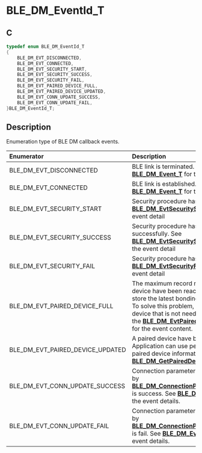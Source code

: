 # BLE_DM_EventId_T

## C

```c
typedef enum BLE_DM_EventId_T
{
    BLE_DM_EVT_DISCONNECTED,
    BLE_DM_EVT_CONNECTED,
    BLE_DM_EVT_SECURITY_START,
    BLE_DM_EVT_SECURITY_SUCCESS,
    BLE_DM_EVT_SECURITY_FAIL,
    BLE_DM_EVT_PAIRED_DEVICE_FULL,
    BLE_DM_EVT_PAIRED_DEVICE_UPDATED,
    BLE_DM_EVT_CONN_UPDATE_SUCCESS,
    BLE_DM_EVT_CONN_UPDATE_FAIL,
}BLE_DM_EventId_T;
```

## Description

Enumeration type of BLE DM callback events.


|Enumerator|Description|
|:---|:---|
|BLE_DM_EVT_DISCONNECTED|BLE link is terminated. See **[BLE_DM_Event_T](GUID-FC409981-C6BE-4FBD-989E-250BD6C34E2C.md)** for the event details.|
|BLE_DM_EVT_CONNECTED|BLE link is established. See **[BLE_DM_Event_T](GUID-FC409981-C6BE-4FBD-989E-250BD6C34E2C.md)** for the event details.|
|BLE_DM_EVT_SECURITY_START|Security procedure has started. See **[BLE_DM_EvtSecurityStart_T](GUID-22C211D5-4C9B-4E9D-8E7A-C7D1F72C268D.md)**. for the event detail|
|BLE_DM_EVT_SECURITY_SUCCESS|Security procedure has finished successfully. See **[BLE_DM_EvtSecuritySuccess_T](GUID-0E382A98-AD4D-4EF5-8DD7-0F1DAECA431F.md)**. for the event detail|
|BLE_DM_EVT_SECURITY_FAIL|Security procedure has failed. See **[BLE_DM_EvtSecurityFail_T](GUID-8C403F76-7253-4111-A068-5CC927AC0F20.md)**. for the event detail|
|BLE_DM_EVT_PAIRED_DEVICE_FULL|The maximum record number of paired device have been reached. DM cannot store the latest bonding data to flash. To solve this problem, delete paired device that is not needed anymore. See the **[BLE_DM_EvtPairedDeviceFull_T](GUID-042F18C3-0E27-4773-9E32-B896B54D58B0.md)** for the event content.|
|BLE_DM_EVT_PAIRED_DEVICE_UPDATED|A paired device have been updated. Application can use peerDevId get paired device information by **[BLE_DM_GetPairedDevice](GUID-8C21DAC8-5FAF-406C-950D-086C2C21DE18.md)**.|
|BLE_DM_EVT_CONN_UPDATE_SUCCESS|Connection parameter update triggered by **[BLE_DM_ConnectionParameterUpdate](GUID-2D00947A-7154-4BC4-91B7-B9404092A539.md)** is success. See **[BLE_DM_Event_T](GUID-FC409981-C6BE-4FBD-989E-250BD6C34E2C.md)** for the event details.|
|BLE_DM_EVT_CONN_UPDATE_FAIL|Connection parameter update triggered by **[BLE_DM_ConnectionParameterUpdate](GUID-2D00947A-7154-4BC4-91B7-B9404092A539.md)** is fail. See **[BLE_DM_Event_T](GUID-FC409981-C6BE-4FBD-989E-250BD6C34E2C.md)** for the event details.|
